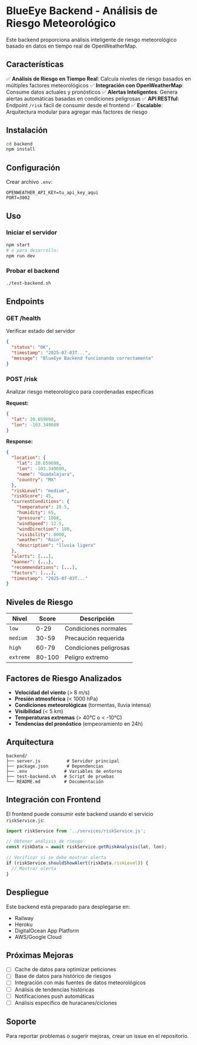 # BlueEye Backend - Análisis de Riesgo Meteorológico

Este backend proporciona análisis inteligente de riesgo meteorológico basado en datos en tiempo real de OpenWeatherMap.

## Características

✅ **Análisis de Riesgo en Tiempo Real**: Calcula niveles de riesgo basados en múltiples factores meteorológicos
✅ **Integración con OpenWeatherMap**: Consume datos actuales y pronósticos
✅ **Alertas Inteligentes**: Genera alertas automáticas basadas en condiciones peligrosas
✅ **API RESTful**: Endpoint `/risk` fácil de consumir desde el frontend
✅ **Escalable**: Arquitectura modular para agregar más factores de riesgo

## Instalación

```bash
cd backend
npm install
```

## Configuración

Crear archivo `.env`:
```env
OPENWEATHER_API_KEY=tu_api_key_aqui
PORT=3002
```

## Uso

### Iniciar el servidor
```bash
npm start
# o para desarrollo:
npm run dev
```

### Probar el backend
```bash
./test-backend.sh
```

## Endpoints

### GET /health
Verificar estado del servidor
```json
{
  "status": "OK",
  "timestamp": "2025-07-03T...",
  "message": "BlueEye Backend funcionando correctamente"
}
```

### POST /risk
Analizar riesgo meteorológico para coordenadas específicas

**Request:**
```json
{
  "lat": 20.659698,
  "lon": -103.349609
}
```

**Response:**
```json
{
  "location": {
    "lat": 20.659698,
    "lon": -103.349609,
    "name": "Guadalajara",
    "country": "MX"
  },
  "riskLevel": "medium",
  "riskScore": 45,
  "currentConditions": {
    "temperature": 28.5,
    "humidity": 65,
    "pressure": 1008,
    "windSpeed": 12.5,
    "windDirection": 180,
    "visibility": 8000,
    "weather": "Rain",
    "description": "lluvia ligera"
  },
  "alerts": [...],
  "banner": {...},
  "recommendations": [...],
  "factors": [...],
  "timestamp": "2025-07-03T..."
}
```

## Niveles de Riesgo

| Nivel | Score | Descripción |
|-------|-------|-------------|
| `low` | 0-29 | Condiciones normales |
| `medium` | 30-59 | Precaución requerida |
| `high` | 60-79 | Condiciones peligrosas |
| `extreme` | 80-100 | Peligro extremo |

## Factores de Riesgo Analizados

- **Velocidad del viento** (> 8 m/s)
- **Presión atmosférica** (< 1000 hPa)
- **Condiciones meteorológicas** (tormentas, lluvia intensa)
- **Visibilidad** (< 5 km)
- **Temperaturas extremas** (> 40°C o < -10°C)
- **Tendencias del pronóstico** (empeoramiento en 24h)

## Arquitectura

```
backend/
├── server.js          # Servidor principal
├── package.json       # Dependencias
├── .env              # Variables de entorno
├── test-backend.sh   # Script de pruebas
└── README.md         # Documentación
```

## Integración con Frontend

El frontend puede consumir este backend usando el servicio `riskService.js`:

```javascript
import riskService from '../services/riskService.js';

// Obtener análisis de riesgo
const riskData = await riskService.getRiskAnalysis(lat, lon);

// Verificar si se debe mostrar alerta
if (riskService.shouldShowAlert(riskData.riskLevel)) {
  // Mostrar alerta
}
```

## Despliegue

Este backend está preparado para desplegarse en:
- Railway
- Heroku
- DigitalOcean App Platform
- AWS/Google Cloud

## Próximas Mejoras

- [ ] Cache de datos para optimizar peticiones
- [ ] Base de datos para histórico de riesgos
- [ ] Integración con más fuentes de datos meteorológicos
- [ ] Análisis de tendencias históricas
- [ ] Notificaciones push automáticas
- [ ] Análisis específico de huracanes/ciclones

## Soporte

Para reportar problemas o sugerir mejoras, crear un issue en el repositorio.
